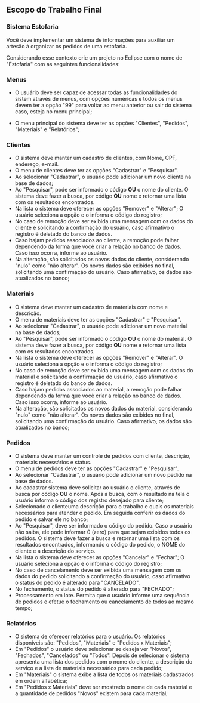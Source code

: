 ## Escopo do Trabalho Final

### Sistema Estofaria

Você deve implementar um sistema de informações para auxiliar um artesão à organizar os pedidos de uma estofaria.

Considerando esse contexto crie um projeto no Eclipse com o nome de "Estofaria" com as seguintes funcionalidades:

### Menus

* O usuário deve ser capaz de acessar todas as funcionalidades do sistem através de menus, com opções núméricas e todos os menus devem ter a opção "99" para voltar ao menu anterior ou sair do sistema caso, esteja no menu principal;

* O menu principal do sistema deve ter as opções "Clientes", "Pedidos", "Materiais" e "Relatórios";

### Clientes

* O sistema deve manter um cadastro de clientes, com Nome, CPF, endereço, e-mail.
* O menu de clientes deve ter as opções "Cadastrar" e "Pesquisar".
* Ao selecionar "Cadastrar", o usuário pode adicionar um novo cliente na base de dados;
* Ao "Pesquisar", pode ser informado o código **OU** o nome do cliente. O sistema deve fazer a busca, por código **OU** nome e retornar uma lista com os resultados encontrados.
* Na lista o sistema deve oferecer as opções "Remover" e "Alterar"; O usuário seleciona a opção e o informa o código do registro;
* No caso de remoção deve ser exibida uma mensagem com os dados do cliente e solicitando a confirmação do usuário, caso afirmativo o registro é deletado do banco de dados.
* Caso hajam pedidos associados ao cliente, a remoção pode falhar dependendo da forma que você criar a relação no banco de dados. Caso isso ocorra, informe ao usuário.
* Na alteração, são solicitados os novos dados do cliente, considerando "nulo" como "não alterar". Os novos dados são exibidos no final, solicitando uma confirmação do usuário. Caso afirmativo, os dados são atualizados no banco;

### Materiais

* O sistema deve manter um cadastro de materiais com nome e descrição.
* O menu de materiais deve ter as opções "Cadastrar" e "Pesquisar".
* Ao selecionar "Cadastrar", o usuário pode adicionar um novo material na base de dados;
* Ao "Pesquisar", pode ser informado o código **OU** o nome do material. O sistema deve fazer a busca, por código **OU** nome e retornar uma lista com os resultados encontrados.
* Na lista o sistema deve oferecer as opções "Remover" e "Alterar". O usuário seleciona a opção e o informa o código do registro;
* No caso de remoção deve ser exibida uma mensagem com os dados do material e solicitando a confirmação do usuário, caso afirmativo o registro é deletado do banco de dados.
* Caso hajam pedidos associados ao material, a remoção pode falhar dependendo da forma que você criar a relação no banco de dados. Caso isso ocorra, informe ao usuário.
* Na alteração, são solicitados os novos dados do material, considerando "nulo" como "não alterar". Os novos dados são exibidos no final, solicitando uma confirmação do usuário. Caso afirmativo, os dados são atualizados no banco;

### Pedidos

* O sistema deve manter um controle de pedidos com cliente, descrição, materiais necessários e status.
* O menu de pedidos deve ter as opções "Cadastrar" e "Pesquisar".
* Ao selecionar "Cadastrar", o usuário pode adicionar um novo pedido na base de dados.
* Ao cadastrar sistema deve solicitar ao usuário o cliente, através de busca por código **OU** o nome. Após a busca, com o resultado na tela o usuário informa o código dos registro desejado para cliente;
* Selecionado o clienteuma descrição para o trabalho e quais os materiais necessários para atender o pedido. Em seguida conferir os dados do pedido e salvar ele no banco;
* Ao "Pesquisar", deve ser informado o código do pedido. Caso o usuário não saiba, ele pode informar 0 (zero) para que sejam exibidos todos os pedidos. O sistema deve fazer a busca e retornar uma lista com os resultados encontrados, informando o código do pedido, o NOME do cliente e a descrição do serviço.
* Na lista o sistema deve oferecer as opções "Cancelar" e "Fechar"; O usuário seleciona a opção e o informa o código do registro;
* No caso de cancelamento deve ser exibida uma mensagem com os dados do pedido solicitando a confirmação do usuário, caso afirmativo o status do pedido é alterado para "CANCELADO".
* No fechamento, o status do pedido é alterado para "FECHADO";
* Processamento em lote. Permita que o usuário informe uma sequência de pedidos e efetue o fechamento ou cancelamento de todos ao mesmo tempo;

### Relatórios

* O sistema de oferecer relatórios para o usuário. Os relatórios disponíveis são: "Pedidos", "Materiais" e "Pedidos x Materiais";
* Em "Pedidos" o usuário deve selecionar se deseja ver "Novos", "Fechados", "Cancelados" ou "Todos". Depois de selecionar o sistema apresenta uma lista dos pedidos com o nome do cliente, a descrição do serviço e a lista de materiais necessários para cada pedido;
* Em "Materiais" o sistema exibe a lista de todos os materiais cadastrados em ordem alfabética;
* Em "Pedidos x Materiais" deve ser mostrado o nome de cada material e a quantidade de pedidos "Novos" existem para cada material;
